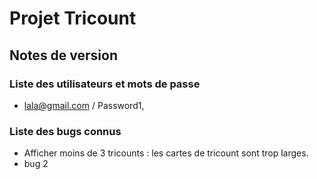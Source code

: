 # Projet Tricount

## Notes de version

### Liste des utilisateurs et mots de passe

  * lala@gmail.com / Password1,

### Liste des bugs connus

  * Afficher moins de 3 tricounts : les cartes de tricount sont trop larges.
  * bug 2

